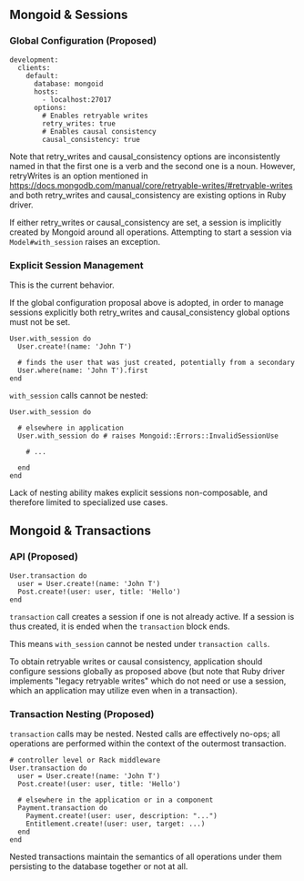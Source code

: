 ## Mongoid & Sessions

### Global Configuration (Proposed)

    development:
      clients:
        default:
          database: mongoid
          hosts:
            - localhost:27017
          options:
            # Enables retryable writes
            retry_writes: true
            # Enables causal consistency
            causal_consistency: true

Note that retry_writes and causal_consistency options are inconsistently named
in that the first one is a verb and the second one is a noun.
However, retryWrites is an option mentioned in
https://docs.mongodb.com/manual/core/retryable-writes/#retryable-writes
and both retry_writes and causal_consistency are existing options in Ruby driver.

If either retry_writes or causal_consistency are set, a session is
implicitly created by Mongoid around all operations. Attempting to
start a session via `Model#with_session` raises an exception.

### Explicit Session Management

This is the current behavior.

If the global configuration proposal above is adopted, in order to manage
sessions explicitly both retry_writes and causal_consistency global options
must not be set.

    User.with_session do
      User.create!(name: 'John T')
      
      # finds the user that was just created, potentially from a secondary
      User.where(name: 'John T').first
    end

`with_session` calls cannot be nested:

    User.with_session do
    
      # elsewhere in application
      User.with_session do # raises Mongoid::Errors::InvalidSessionUse
      
        # ...
        
      end
    end

Lack of nesting ability makes explicit sessions non-composable, and therefore
limited to specialized use cases.

## Mongoid & Transactions

### API (Proposed)

    User.transaction do
      user = User.create!(name: 'John T')
      Post.create!(user: user, title: 'Hello')
    end

`transaction` call creates a session if one is not already active.
If a session is thus created, it is ended when the `transaction` block ends.

This means `with_session` cannot be nested under `transaction calls`.

To obtain retryable writes or causal consistency, application should configure
sessions globally as proposed above (but note that Ruby driver implements
"legacy retryable writes" which do not need or use a session, which
an application may utilize even when in a transaction).

### Transaction Nesting (Proposed)

`transaction` calls may be nested. Nested calls are effectively no-ops;
all operations are performed within the context of the outermost transaction.

    # controller level or Rack middleware
    User.transaction do
      user = User.create!(name: 'John T')
      Post.create!(user: user, title: 'Hello')
      
      # elsewhere in the application or in a component
      Payment.transaction do
        Payment.create!(user: user, description: "...")
        Entitlement.create!(user: user, target: ...)
      end
    end

Nested transactions maintain the semantics of all operations under them
persisting to the database together or not at all.

